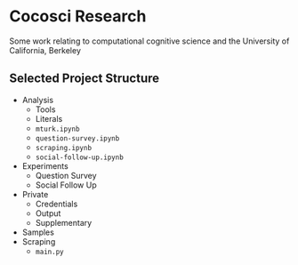 # Cocosci Research
Some work relating to computational cognitive science and the University of 
California, Berkeley

## Selected Project Structure
- Analysis
	- Tools
	- Literals
	- `mturk.ipynb`
	- `question-survey.ipynb`
	- `scraping.ipynb`
	- `social-follow-up.ipynb`
- Experiments
	- Question Survey
	- Social Follow Up
- Private
	- Credentials
	- Output
	- Supplementary
- Samples
- Scraping
	- `main.py`